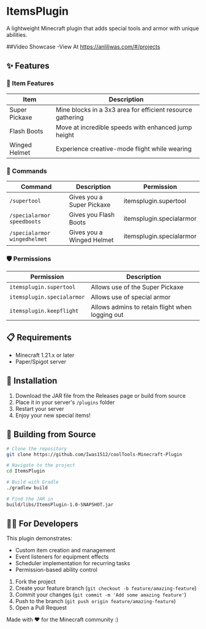 # ItemsPlugin

A lightweight Minecraft plugin that adds special tools and armor with unique abilities.

##Video Showcase
-View At https://anliliwas.com/#/projects

## ✨ Features

### 🔮 Item Features

| Item | Description |
|------|-------------|
| Super Pickaxe | Mine blocks in a 3x3 area for efficient resource gathering |
| Flash Boots | Move at incredible speeds with enhanced jump height |
| Winged Helmet | Experience creative-mode flight while wearing |

### 📝 Commands

| Command | Description | Permission |
|---------|-------------|------------|
| `/supertool` | Gives you a Super Pickaxe | itemsplugin.supertool |
| `/specialarmor speedboots` | Gives you Flash Boots | itemsplugin.specialarmor |
| `/specialarmor wingedhelmet` | Gives you a Winged Helmet | itemsplugin.specialarmor |

### 🛡️ Permissions

| Permission | Description |
|------------|-------------|
| `itemsplugin.supertool` | Allows use of the Super Pickaxe |
| `itemsplugin.specialarmor` | Allows use of special armor |
| `itemsplugin.keepflight` | Allows admins to retain flight when logging out |

## 📋 Requirements

- Minecraft 1.21.x or later
- Paper/Spigot server

## 🚀 Installation

1. Download the JAR file from the Releases page or build from source
2. Place it in your server's `/plugins` folder
3. Restart your server
4. Enjoy your new special items!

## 🔧 Building from Source

```bash
# Clone the repository
git clone https://github.com/Iwas1512/coolTools-Minecraft-Plugin

# Navigate to the project
cd ItemsPlugin

# Build with Gradle
./gradlew build

# Find the JAR in
build/libs/ItemsPlugin-1.0-SNAPSHOT.jar
```

## 👩‍💻 For Developers

This plugin demonstrates:
- Custom item creation and management
- Event listeners for equipment effects
- Scheduler implementation for recurring tasks
- Permission-based ability control

1. Fork the project
2. Create your feature branch (`git checkout -b feature/amazing-feature`)
3. Commit your changes (`git commit -m 'Add some amazing feature'`)
4. Push to the branch (`git push origin feature/amazing-feature`)
5. Open a Pull Request

Made with ❤️ for the Minecraft community :)
